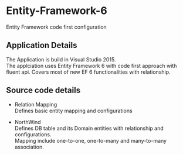 # Entity-Framework-6

Entity Framework code first configuration

## Application Details

The Application is build in Visual Studio 2015.<br/>
The applciation uses Entity Framework 6 with code first approach with fluent api. Covers most of new EF 6 functionalities with relationship.

## Source code details

- Relation Mapping <br/>
  Defines basic entity mapping and configurations

- NorthWind <br/>
  Defines DB table and its Domain entities with relationship and configurations.<br/>
  Mapping include one-to-one, one-to-many and many-to-many association.
